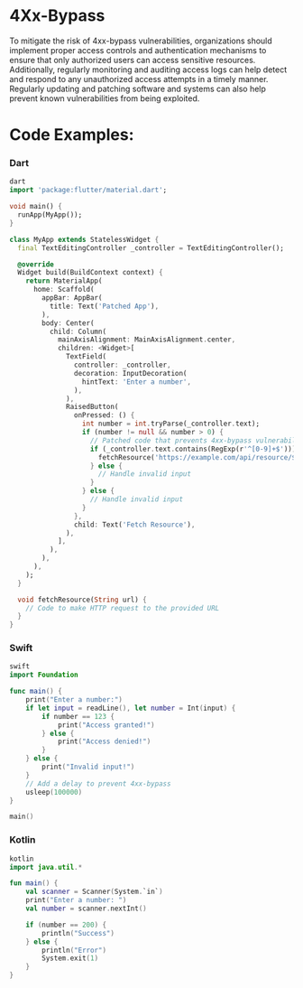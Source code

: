 
# 4Xx-Bypass

To mitigate the risk of 4xx-bypass vulnerabilities, organizations should implement proper access controls and authentication mechanisms to ensure that only authorized users can access sensitive resources. Additionally, regularly monitoring and auditing access logs can help detect and respond to any unauthorized access attempts in a timely manner. Regularly updating and patching software and systems can also help prevent known vulnerabilities from being exploited.

# Code Examples:

### Dart

```dart
dart
import 'package:flutter/material.dart';

void main() {
  runApp(MyApp());
}

class MyApp extends StatelessWidget {
  final TextEditingController _controller = TextEditingController();

  @override
  Widget build(BuildContext context) {
    return MaterialApp(
      home: Scaffold(
        appBar: AppBar(
          title: Text('Patched App'),
        ),
        body: Center(
          child: Column(
            mainAxisAlignment: MainAxisAlignment.center,
            children: <Widget>[
              TextField(
                controller: _controller,
                decoration: InputDecoration(
                  hintText: 'Enter a number',
                ),
              ),
              RaisedButton(
                onPressed: () {
                  int number = int.tryParse(_controller.text);
                  if (number != null && number > 0) {
                    // Patched code that prevents 4xx-bypass vulnerability
                    if (_controller.text.contains(RegExp(r'^[0-9]+$'))) {
                      fetchResource('https://example.com/api/resource/$number');
                    } else {
                      // Handle invalid input
                    }
                  } else {
                    // Handle invalid input
                  }
                },
                child: Text('Fetch Resource'),
              ),
            ],
          ),
        ),
      ),
    );
  }

  void fetchResource(String url) {
    // Code to make HTTP request to the provided URL
  }
}
```

### Swift

```swift
swift
import Foundation

func main() {
    print("Enter a number:")
    if let input = readLine(), let number = Int(input) {
        if number == 123 {
            print("Access granted!")
        } else {
            print("Access denied!")
        }
    } else {
        print("Invalid input!")
    }
    // Add a delay to prevent 4xx-bypass
    usleep(100000)
}

main()
```

### Kotlin

```kotlin
kotlin
import java.util.*

fun main() {
    val scanner = Scanner(System.`in`)
    print("Enter a number: ")
    val number = scanner.nextInt()

    if (number == 200) {
        println("Success")
    } else {
        println("Error")
        System.exit(1)
    }
}
```
